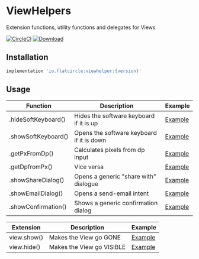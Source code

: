 # ViewHelpers
Extension functions, utility functions and delegates for Views

[![CircleCI](https://circleci.com/gh/flatcircle/ViewHelper.svg?style=svg)](https://circleci.com/gh/flatcircle/ViewHelper) [ ![Download](https://api.bintray.com/packages/flatcircle/ViewHelper/viewhelper/images/download.svg) ](https://bintray.com/flatcircle/ViewHelper/viewhelper/_latestVersion)

Installation
--------

```groovy
implementation 'io.flatcircle:viewhelper:{version}'
```


Usage
-----

| Function  | Description | Example |
| ------------- | ------------- | ------------- |
| .hideSoftKeyboard() | Hides the software keyboard if it is up | [Example](https://github.com/flatcircle/LiveDataHelper/blob/master/app/src/main/java/io/flatcircle/livedatahelperexample/MainActivity.kt#L34)  |
| .showSoftKeyboard() | Opens the software keyboard if it is down | [Example](https://github.com/flatcircle/LiveDataHelper/blob/master/app/src/main/java/io/flatcircle/livedatahelperexample/MainActivity.kt#L34) |
| .getPxFromDp() | Calculates pixels from dp input | [Example](https://github.com/flatcircle/LiveDataHelper/blob/master/app/src/main/java/io/flatcircle/livedatahelperexample/MainActivity.kt#L34) |
| .getDpfromPx() | Vice versa | [Example](https://github.com/flatcircle/LiveDataHelper/blob/master/app/src/main/java/io/flatcircle/livedatahelperexample/MainActivity.kt#L34) |
| .showShareDialog() | Opens a generic "share with" dialogue | [Example](https://github.com/flatcircle/LiveDataHelper/blob/master/app/src/main/java/io/flatcircle/livedatahelperexample/MainActivity.kt#L34) |
| .showEmailDialog() | Opens a send-email intent | [Example](https://github.com/flatcircle/LiveDataHelper/blob/master/app/src/main/java/io/flatcircle/livedatahelperexample/MainActivity.kt#L34) |
| .showConfirmation() | Shows a generic confirmation dialog | [Example](https://github.com/flatcircle/LiveDataHelper/blob/master/app/src/main/java/io/flatcircle/livedatahelperexample/MainActivity.kt#L34) |



| Extension  | Description | Example |
| ------------- | ------------- | ------------- |
| view.show() | Makes the View go GONE | [Example](https://github.com/flatcircle/LiveDataHelper/blob/master/app/src/main/java/io/flatcircle/livedatahelperexample/MainActivity.kt#L34)  |
| view.hide() | Makes the View go VISIBLE | [Example](https://github.com/flatcircle/LiveDataHelper/blob/master/app/src/main/java/io/flatcircle/livedatahelperexample/MainActivity.kt#L34)  |

